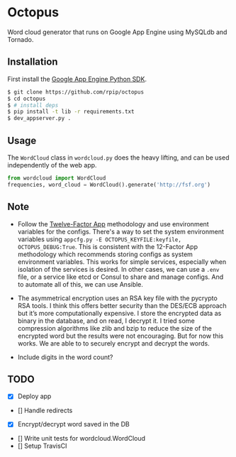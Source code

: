 Octopus
==========

Word cloud generator that runs on Google App Engine using MySQLdb and Tornado.

Installation
------------

First install the [Google App Engine Python SDK](https://cloud.google.com/appengine/downloads#Google_App_Engine_SDK_for_Python).

```bash
$ git clone https://github.com/rpip/octopus
$ cd octopus
$ # install deps
$ pip install -t lib -r requirements.txt
$ dev_appserver.py .
```

Usage
-----

The `WordCloud` class in `wordcloud.py` does the heavy lifting, and can be used independently of the web app.

```python
from wordcloud import WordCloud
frequencies, word_cloud = WordCloud().generate('http://fsf.org')
```



Note
------

- Follow the [Twelve-Factor App](http://12factor.net/config) methodology and use environment variables for the configs. There's a way to set the system environment variables using `appcfg.py -E OCTOPUS_KEYFILE:keyfile, OCTOPUS_DEBUG:True`. This is consistent with the 12-Factor App methodology which recommends storing configs as system environment variables. This works for simple services, especially when isolation of the services is desired. In other cases, we can use a `.env` file, or a service like etcd or Consul to share and manage configs. And to automate all of this, we can use Ansible.

- The asymmetrical encryption uses an RSA key file with the pycrypto RSA tools. I think this offers better security than the DES/ECB approach but  it’s more computationally expensive. I store the encrypted data as binary in the database, and on read, I decrypt it. I tried some compression algorithms like zlib and bzip to reduce the size of the encrypted word but the results were not encouraging. But for now this works. We are able to to securely encrypt and decrypt the words.

- Include digits in the word count?


TODO
------
- [x] Deploy app
- [] Handle redirects
- [x] Encrypt/decrypt word saved in the DB
- [] Write unit tests for wordcloud.WordCloud
- [] Setup TravisCI
